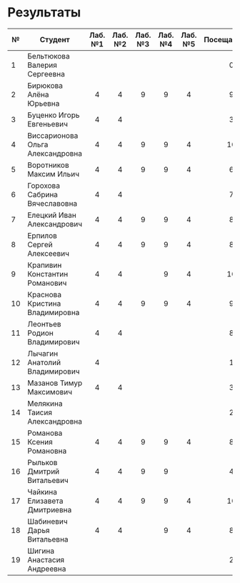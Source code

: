 # Результаты

| №   | Студент                          | Лаб. №1 | Лаб. №2 | Лаб. №3 | Лаб. №4 | Лаб. №5 | Посещаемость | АТ1 | Оценка | Лаб. №6 | Лаб. №7 | Лаб. №8 | ИР  | Посещаемость | АТ2 | Оценка | Итоговые баллы | Итоговая оценка |
| --- | -------------------------------- | :-----: | :-----: | :-----: | :-----: | :-----: | :----------: | :-: | :----: | :-----: | :-----: | :-----: | :-: | :----------: | :-: | :----: | :------------: | :-------------: |
| 1   | Бельтюкова Валерия Сергеевна     |         |         |         |         |         |      0       |  0  |   2    |         |         |         |     |              |  0  |   2    |       0        |        2        |
| 2   | Бирюкова Алёна Юрьевна           |    4    |    4    |    9    |    9    |    4    |      9       | 39  |   5    |    +    |         |         |     |              |  0  |   2    |       39       |        2        |
| 3   | Буценко Игорь Евгеньевич         |    4    |    4    |         |         |         |      3       | 11  |   2    |         |         |         |     |              |  0  |   2    |       11       |        2        |
| 4   | Виссарионова Ольга Александровна |    4    |    4    |    9    |    9    |    4    |      10      | 40  |   5    |    +    |         |         |     |              |  0  |   2    |       40       |        2        |
| 5   | Воротников Максим Ильич          |    4    |    4    |    9    |    9    |    4    |      6       | 36  |   5    |    +    |         |         |     |              |  0  |   2    |       36       |        2        |
| 6   | Горохова Сабрина Вячеславовна    |    4    |    4    |         |         |         |      7       | 15  |   2    |         |         |         |     |              |  0  |   2    |       15       |        2        |
| 7   | Елецкий Иван Александрович       |    4    |    4    |    9    |    9    |    4    |      8       | 38  |   5    |         |         |         |     |              |  0  |   2    |       38       |        2        |
| 8   | Ерпилов Сергей Алексеевич        |    4    |    4    |    9    |    9    |    4    |      8       | 38  |   5    |    +    |         |         |     |              |  0  |   2    |       38       |        2        |
| 9   | Крапивин Константин Романович    |    4    |    4    |         |    9    |    4    |      10      | 31  |   4    |         |         |         |     |              |  0  |   2    |       31       |        2        |
| 10  | Краснова Кристина Владимировна   |    4    |    4    |    9    |    9    |    4    |      9       | 39  |   5    |    +    |         |         |     |              |  0  |   2    |       39       |        2        |
| 11  | Леонтьев Родион Владимирович     |    4    |    4    |         |         |         |      8       | 16  |   2    |         |         |         |     |              |  0  |   2    |       16       |        2        |
| 12  | Лычагин Анатолий Владимирович    |    4    |         |         |         |         |      1       |  5  |   2    |         |         |         |     |              |  0  |   2    |       5        |        2        |
| 13  | Мазанов Тимур Максимович         |    4    |    4    |         |         |         |      3       | 11  |   2    |         |         |         |     |              |  0  |   2    |       11       |        2        |
| 14  | Мелякина Таисия Александровна    |         |         |         |         |         |      2       |  2  |   2    |         |         |         |     |              |  0  |   2    |       2        |        2        |
| 15  | Романова Ксения Романовна        |    4    |    4    |    9    |    9    |    4    |      8       | 38  |   5    |    +    |         |         |     |              |  0  |   2    |       38       |        2        |
| 16  | Рыльков Дмитрий Витальевич       |    4    |    4    |    9    |    9    |         |      4       | 30  |   4    |         |         |         |     |              |  0  |   2    |       30       |        2        |
| 17  | Чайкина Елизавета Дмитриевна     |    4    |    4    |    9    |    9    |    4    |      10      | 40  |   5    |    +    |         |         |     |              |  0  |   2    |       40       |        2        |
| 18  | Шабиневич Дарья Витальевна       |    4    |    4    |         |    9    |    4    |      8       | 29  |   3    |         |         |         |     |              |  0  |   2    |       29       |        2        |
| 19  | Шигина Анастасия Андреевна       |         |         |         |         |         |      2       |  2  |   2    |         |         |         |     |              |  0  |   2    |       2        |        2        |
